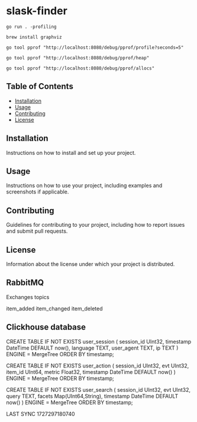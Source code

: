# slask-finder

`go run . -profiling`

`brew install graphviz`

`go tool pprof "http://localhost:8080/debug/pprof/profile?seconds=5"`

`go tool pprof "http://localhost:8080/debug/pprof/heap"`

`go tool pprof "http://localhost:8080/debug/pprof/allocs"`

## Table of Contents

- [Installation](#installation)
- [Usage](#usage)
- [Contributing](#contributing)
- [License](#license)

## Installation

Instructions on how to install and set up your project.

## Usage

Instructions on how to use your project, including examples and screenshots if applicable.

## Contributing

Guidelines for contributing to your project, including how to report issues and submit pull requests.

## License

Information about the license under which your project is distributed.

## RabbitMQ

Exchanges topics

item_added
item_changed
item_deleted

## Clickhouse database

CREATE TABLE IF NOT EXISTS user_session
(
    session_id UInt32,
		timestamp DateTime DEFAULT now(),
		language TEXT,
		user_agent TEXT,
		ip TEXT
) ENGINE = MergeTree
ORDER BY timestamp;

CREATE TABLE IF NOT EXISTS user_action
(
    session_id UInt32,
		evt UInt32,
		item_id UInt64,
		metric Float32,
		timestamp DateTime DEFAULT now()
) ENGINE = MergeTree
ORDER BY timestamp;


CREATE TABLE IF NOT EXISTS user_search
(
    session_id UInt32,
		evt UInt32,
		query TEXT,
		facets Map(UInt64,String),
		timestamp DateTime DEFAULT now()
) ENGINE = MergeTree
ORDER BY timestamp;


LAST SYNC 1727297180740
